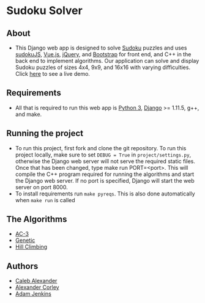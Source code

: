 # Sudoku Solver

## About
* This Django web app is designed to solve [Sudoku][sudoku link] puzzles and uses 
  [sudokuJS][sudokuJS link], [Vue.js][vuejs link], [jQuery][jquery link], 
  and [Bootstrap][bootstrap link] for front end, and C++ in the back end to implement algorithms.
  Our application can solve 
  and display Sudoku puzzles of sizes 4x4, 9x9, and 16x16 with varying difficulties.  
  Click [here][divc link] to see a live demo.

## Requirements
* All that is required to run this web app is [Python 3][python link], 
  [Django][django link] >= 1.11.5, g++, and make.

## Running the project
* To run this project, first fork and clone the git repository. To run this project locally, make sure to set 
  `DEBUG = True` in `project/settings.py`, otherwise the Django web server will not serve the 
  required static files. Once that has been changed, type make run PORT=&lt;port&gt;. This will compile 
  the C++ program required for running the algorithms and start the Django web server. If no port is specified, 
  Django will start the web server on port 8000. 
* To install requirements run `make pyreqs`.
    This is also done automatically when `make run` is called

## The Algorithms
* [AC-3][ac3 wiki]
* [Genetic][genetic wiki]
* [Hill Climbing][hill wiki]

## Authors
* [Caleb Alexander][caleb github]
* [Alexander Corley][xandy github]
* [Adam Jenkins][adam github]

[adam github]:	https://github.com/adamjenkins1
[xandy github]:	https://github.com/archer31
[caleb github]:	https://github.com/calexander13

[ac3 wiki]: https://en.wikipedia.org/wiki/AC-3_algorithm
[genetic wiki]: https://en.wikipedia.org/wiki/Genetic_algorithm
[hill wiki]: https://en.wikipedia.org/wiki/Hill_climbing
[sudokuJS link]: https://github.com/pocketjoso/sudokuJS
[sudoku link]: https://en.wikipedia.org/wiki/Sudoku
[jquery link]: https://jquery.com/
[bootstrap link]: https://getbootstrap.com/
[python link]: https://www.python.org/downloads/
[django link]: https://www.djangoproject.com/
[divc link]: http://sudoku.divisionc.com
[vuejs link]: https://vuejs.org/
